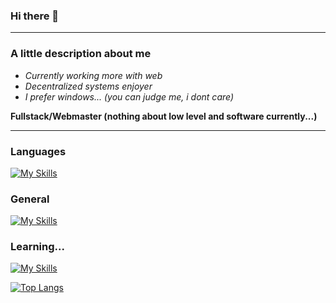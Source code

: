 ### Hi there 👋

-----------

### A little description about me

- _Currently working more with web_
- _Decentralized systems enjoyer_
- _I prefer windows... (you can judge me, i dont care)_
 
**Fullstack/Webmaster (nothing about low level and software currently...)**

-----------

### Languages
[![My Skills](https://skills.thijs.gg/icons?i=js,ts)](https://skills.thijs.gg)

### General
[![My Skills](https://skills.thijs.gg/icons?i=html,css,react,nodejs,mongodb)](https://skills.thijs.gg)

### Learning...
[![My Skills](https://skills.thijs.gg/icons?i=py,c)](https://skills.thijs.gg)


[![Top Langs](https://github-readme-stats.vercel.app/api/top-langs/?username=SerjeiMikailov&layout=compact&theme=dracula&langs_count=7)](https://github.com/anuraghazra/github-readme-stats)

